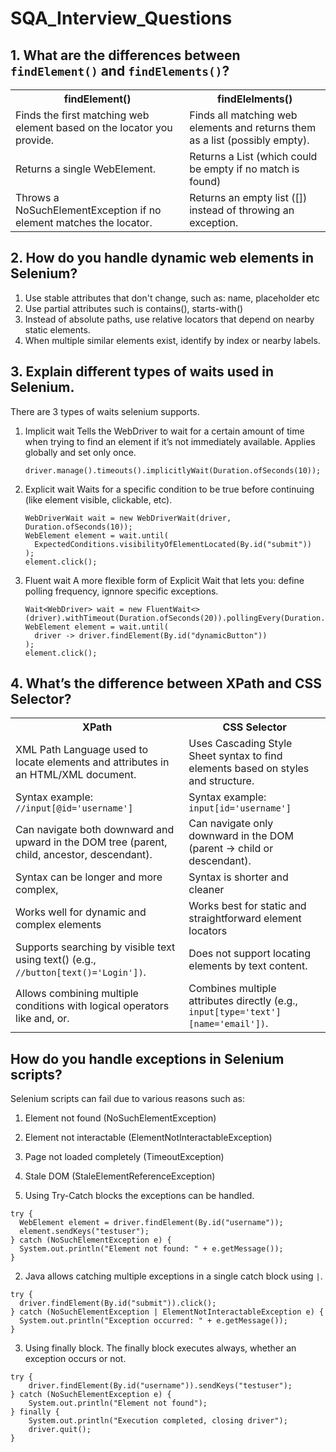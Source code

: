 # SQA_Interview_Questions

## 1. What are the differences between `findElement()` and `findElements()`?
<table>
  <tr>
    <th>findElement()</th>
    <th>findElelments()</th>
  </tr>
  <tr>
    <td>Finds the first matching web element based on the locator you provide.</td>
    <td>Finds all matching web elements and returns them as a list (possibly empty).</td>
  </tr>
  <tr>
    <td>Returns a single WebElement.</td>
    <td>Returns a List<WebElement> (which could be empty if no match is found)</td>
  </tr>
  <tr>
    <td>Throws a NoSuchElementException if no element matches the locator.</td>
    <td>Returns an empty list ([]) instead of throwing an exception.</td>
  </tr>
</table>

## 2. How do you handle dynamic web elements in Selenium?
1. Use stable attributes that don't change, such as: name, placeholder etc
2. Use partial attributes such is contains(), starts-with()
3. Instead of absolute paths, use relative locators that depend on nearby static elements.
4. When multiple similar elements exist, identify by index or nearby labels.

## 3. Explain different types of waits used in Selenium.
There are 3 types of waits selenium supports.
1. Implicit wait
    Tells the WebDriver to wait for a certain amount of time when trying to find an element if it’s not immediately available. Applies globally and set only once.
   ```
   driver.manage().timeouts().implicitlyWait(Duration.ofSeconds(10));
   ```
3. Explicit wait
   Waits for a specific condition to be true before continuing (like element visible, clickable, etc).
   ```
   WebDriverWait wait = new WebDriverWait(driver, Duration.ofSeconds(10));
   WebElement element = wait.until(
     ExpectedConditions.visibilityOfElementLocated(By.id("submit"))
   );
   element.click();
   ```
5. Fluent wait
   A more flexible form of Explicit Wait that lets you: define polling frequency, ignnore specific exceptions.
   ```
   Wait<WebDriver> wait = new FluentWait<>(driver).withTimeout(Duration.ofSeconds(20)).pollingEvery(Duration.ofSeconds(2)).ignoring(NoSuchElementException.class);
   WebElement element = wait.until(
     driver -> driver.findElement(By.id("dynamicButton"))
   );
   element.click();
   ```
## 4. What’s the difference between XPath and CSS Selector?
<table>
  <tr>
    <th>XPath</th>
    <th>CSS Selector</th>
  </tr>
  <tr>
    <td>XML Path Language used to locate elements and attributes in an HTML/XML document.</td>
    <td>Uses Cascading Style Sheet syntax to find elements based on styles and structure.</td>
  </tr>
  <tr>
    <td>Syntax example: <code>//input[@id='username']</code></td>
    <td>Syntax example: <code>input[id='username']</code></td>
  </tr>
  <tr>
    <td>Can navigate both downward and upward in the DOM tree (parent, child, ancestor, descendant).</td>
    <td>Can navigate only downward in the DOM (parent → child or descendant).</td>
  </tr>
  <tr>
    <td>Syntax can be longer and more complex,</td>
    <td>Syntax is shorter and cleaner</td>
  </tr>
  <tr>
    <td>Works well for dynamic and complex elements</td>
    <td>Works best for static and straightforward element locators</td>
  </tr>
  <tr>
    <td>Supports searching by visible text using text() (e.g., <code>//button[text()='Login'])</code>.</td>
    <td>Does not support locating elements by text content.</td>
  </tr>
  <tr>
    <td>Allows combining multiple conditions with logical operators like and, or.</td>
    <td>Combines multiple attributes directly (e.g., <code>input[type='text'][name='email'])</code>.</td>
  </tr>
</table>

## How do you handle exceptions in Selenium scripts?
Selenium scripts can fail due to various reasons such as:
  1. Element not found (NoSuchElementException)
  2. Element not interactable (ElementNotInteractableException)
  3. Page not loaded completely (TimeoutException)
  4. Stale DOM (StaleElementReferenceException)

1. Using Try-Catch blocks the exceptions can be handled.
```
try {
  WebElement element = driver.findElement(By.id("username"));
  element.sendKeys("testuser");
} catch (NoSuchElementException e) {
  System.out.println("Element not found: " + e.getMessage());
}
```
2. Java allows catching multiple exceptions in a single catch block using <code>|</code>.
```
try {
  driver.findElement(By.id("submit")).click();
} catch (NoSuchElementException | ElementNotInteractableException e) {
  System.out.println("Exception occurred: " + e.getMessage());
}
```

3. Using finally block. The finally block executes always, whether an exception occurs or not.
```
try {
    driver.findElement(By.id("username")).sendKeys("testuser");
} catch (NoSuchElementException e) {
    System.out.println("Element not found");
} finally {
    System.out.println("Execution completed, closing driver");
    driver.quit();
}
```
























